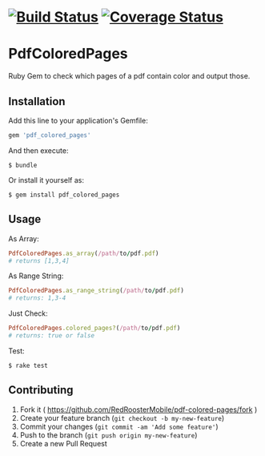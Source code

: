 [![Build Status](https://travis-ci.org/RedRoosterMobile/pdf-colored-pages.svg?branch=master)](https://travis-ci.org/RedRoosterMobile/pdf-colored-pages)
[![Coverage Status](https://coveralls.io/repos/github/RedRoosterMobile/pdf-colored-pages/badge.svg?branch=master)](https://coveralls.io/github/RedRoosterMobile/pdf-colored-pages?branch=master)
=========
# PdfColoredPages

Ruby Gem to check which pages of a pdf contain color and output those.

## Installation

Add this line to your application's Gemfile:

```ruby
gem 'pdf_colored_pages'
```

And then execute:

    $ bundle

Or install it yourself as:

    $ gem install pdf_colored_pages

## Usage

As Array:
```ruby
PdfColoredPages.as_array(/path/to/pdf.pdf)
# returns [1,3,4]
```

As Range String:
```ruby
PdfColoredPages.as_range_string(/path/to/pdf.pdf)
# returns: 1,3-4
```

Just Check:
```ruby
PdfColoredPages.colored_pages?(/path/to/pdf.pdf)
# returns: true or false
```

Test:

    $ rake test

## Contributing

1. Fork it ( https://github.com/RedRoosterMobile/pdf-colored-pages/fork )
2. Create your feature branch (`git checkout -b my-new-feature`)
3. Commit your changes (`git commit -am 'Add some feature'`)
4. Push to the branch (`git push origin my-new-feature`)
5. Create a new Pull Request
